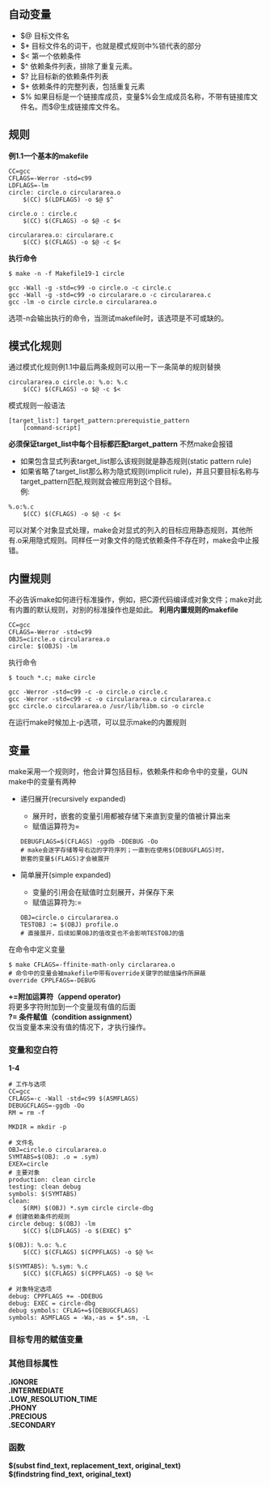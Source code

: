## 自动变量
- $@ 目标文件名
- $* 目标文件名的词干，也就是模式规则中%锁代表的部分
- $< 第一个依赖条件
- $^ 依赖条件列表，排除了重复元素。
- $? 比目标新的依赖条件列表
- $+ 依赖条件的完整列表，包括重复元素	
- \$% 如果目标是一个链接库成员，变量\$%会生成成员名称，不带有链接库文件名。而$@生成链接库文件名。

## 规则
**例1.1一个基本的makefile** 
```
CC=gcc
CFLAGS=-Werror -std=c99
LDFLAGS=-lm
circle: circle.o circulararea.o
	$(CC) $(LDFLAGS) -o $@ $^

circle.o : circle.c
	$(CC) $(CFLAGS) -o $@ -c $<

circulararea.o: circularare.c
	$(CC) $(CFLAGS) -o $@ -c $<
```
**执行命令** 
```
$ make -n -f Makefile19-1 circle

gcc -Wall -g -std=c99 -o circle.o -c circle.c
gcc -Wall -g -std=c99 -o circularare.o -c circulararea.c
gcc -lm -o circle circle.o circulararea.o
```
选项-n会输出执行的命令，当测试makefile时，该选项是不可或缺的。
## 模式化规则
通过模式化规则例1.1中最后两条规则可以用一下一条简单的规则替换
```
circulararea.o circle.o: %.o: %.c
	$(CC) $(CFLAGS) -o $@ -c $<
```
模式规则一般语法
```
[target_list:] target_pattern:prerequistie_pattern
	[command-script]
```
**必须保证target_list中每个目标都匹配target_pattern** 不然make会报错
- 如果包含显式列表target_list那么该规则就是静态规则(static pattern rule)
- 如果省略了target_list那么称为隐式规则(implicit rule)，并且只要目标名称与target_pattern匹配,规则就会被应用到这个目标。  
例:
```
%.o:%.c
	$(CC) $(CFLAGS) -o $@ -c $<
```
可以对某个对象显式处理，make会对显式的列入的目标应用静态规则，其他所有.o采用隐式规则。同样任一对象文件的隐式依赖条件不存在时，make会中止报错。
## 内置规则
不必告诉make如何进行标准操作，例如，把C源代码编译成对象文件；make对此有内置的默认规则，对别的标准操作也是如此。
**利用内置规则的makefile** 
```
CC=gcc
CFLAGS=-Werror -std=c99
OBJS=circle.o circulararea.o
circle: $(OBJS) -lm
```
执行命令
```
$ touch *.c; make circle

gcc -Werror -std=c99 -c -o circle.o circle.c
gcc -Werror -std=c99 -c -o circulararea.o circulararea.c
gcc circle.o circulararea.o /usr/lib/libm.so -o circle
```
在运行make时候加上-p选项，可以显示make的内置规则
## 变量
make采用一个规则时，他会计算包括目标，依赖条件和命令中的变量，GUN make中的变量有两种
- 递归展开(recursively expanded) 
	- 展开时，嵌套的变量引用都被存储下来直到变量的值被计算出来 
	- 赋值运算符为=
	```
	DEBUGFLAGS=$(CFLAGS) -ggdb -DDEBUG -Oo
	# make会逐字存储等号右边的字符序列；一直到在使用$(DEBUGFLAGS)时，
	嵌套的变量$(FLAGS)才会被展开
	```
	
- 简单展开(simple expanded)
	- 变量的引用会在赋值时立刻展开，并保存下来 
	- 赋值运算符为:=
	```
	OBJ=circle.o circulararea.o
	TESTOBJ := $(OBJ) profile.o
	# 直接展开，后续如果OBJ的值改变也不会影响TESTOBJ的值
	```
	
在命令中定义变量
```
$ make CFLAGS=-ffinite-math-only circlararea.o
# 命令中的变量会被makefile中带有override关键字的赋值操作所屏蔽
override CPPLFAGS=-DEBUG

```
**+=附加运算符（append operator)**    
将更多字符附加到一个变量现有值的后面  
**?= 条件赋值（condition assignment）**  
仅当变量本来没有值的情况下，才执行操作。
### 变量和空白符
**1-4** 
```
# 工作与选项
CC=gcc
CFLAGS=-c -Wall -std=c99 $(ASMFLAGS)
DEBUGCFLAGS=-ggdb -Oo
RM = rm -f

MKDIR = mkdir -p

# 文件名
OBJ=circle.o circulararea.o
SYMTABS=$(OBJ: .o = .sym)
EXEX=circle
# 主要对象
production: clean circle
testing: clean debug
symbols: $(SYMTABS)
clean:
	$(RM) $(OBJ) *.sym circle circle-dbg
# 创建依赖条件的规则
circle debug: $(OBJ) -lm
	$(CC) $(LDFLAGS) -o $(EXEC) $^

$(OBJ): %.o: %.c
	$(CC) $(CFLAGS) $(CPPFLAGS) -o $@ %<

$(SYMTABS): %.sym: %.c
	$(CC) $(CFLAGS) $(CPPFLAGS) -o $@ %<

# 对象特定选项
debug: CPPFLAGS += -DDEBUG
debug: EXEC = circle-dbg
debug symbols: CFLAG+=$(DEBUGCFLAGS)
symbols: ASMFLAGS = -Wa,-as = $*.sm, -L 
```
### 目标专用的赋值变量
### 其他目标属性
**.IGNORE**   
**.INTERMEDIATE**   
**.LOW_RESOLUTION_TIME**   
**.PHONY**   
**.PRECIOUS**  
**.SECONDARY**  
### 函数
**$(subst find_text, replacement_text, original_text)**    
**\$(findstring find_text, original_text)** 
